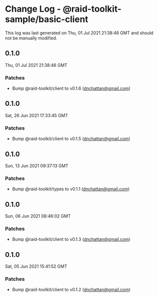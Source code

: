 # Change Log - @raid-toolkit-sample/basic-client

This log was last generated on Thu, 01 Jul 2021 21:38:46 GMT and should not be manually modified.

<!-- Start content -->

## 0.1.0

Thu, 01 Jul 2021 21:38:46 GMT

### Patches

- Bump @raid-toolkit/client to v0.1.6 (dnchattan@gmail.com)

## 0.1.0

Sat, 26 Jun 2021 17:33:45 GMT

### Patches

- Bump @raid-toolkit/client to v0.1.5 (dnchattan@gmail.com)

## 0.1.0

Sun, 13 Jun 2021 09:37:13 GMT

### Patches

- Bump @raid-toolkit/types to v0.1.1 (dnchattan@gmail.com)

## 0.1.0

Sun, 06 Jun 2021 08:46:02 GMT

### Patches

- Bump @raid-toolkit/client to v0.1.3 (dnchattan@gmail.com)

## 0.1.0

Sat, 05 Jun 2021 15:41:52 GMT

### Patches

- Bump @raid-toolkit/client to v0.1.2 (dnchattan@gmail.com)
